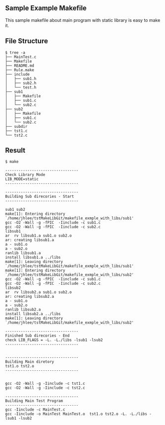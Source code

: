 ## Sample Example Makefile
This sample makefile about main program with static library is easy to make it.  


## File Structure 
<pre><code>$ tree -a 
├── MainTest.c
├── Makefile
├── README.md
├── Rule.make
├── include
│   ├── sub1.h
│   ├── sub2.h
│   └── test.h
├── sub1
│   ├── Makefile
│   ├── sub1.c
│   └── sub2.c
├── sub2
│   ├── Makefile
│   ├── sub1.c
│   └── sub2.c
├── subdir
├── tst1.c
└── tst2.c
</code></pre>


## Result 

<pre><code>$ make

---------------------------------
Check Library Mode
LIB_MODE=static
---------------------------------

---------------------------------
Building Sub direcories - Start
---------------------------------

sub1 sub2
make[1]: Entering directory `/home/jhlee/tstMakeLibGit/makefile_exmple_with_libs/sub1'
gcc -O2 -Wall -g -fPIC  -Iinclude -c sub1.c 
gcc -O2 -Wall -g -fPIC  -Iinclude -c sub2.c 
libsub1
ar  rv libsub1.a sub1.o sub2.o
ar: creating libsub1.a
a - sub1.o
a - sub2.o
ranlib libsub1.a
install libsub1.a ../libs
make[1]: Leaving directory `/home/jhlee/tstMakeLibGit/makefile_exmple_with_libs/sub1'
make[1]: Entering directory `/home/jhlee/tstMakeLibGit/makefile_exmple_with_libs/sub2'
gcc -O2 -Wall -g -fPIC  -Iinclude -c sub1.c 
gcc -O2 -Wall -g -fPIC  -Iinclude -c sub2.c 
libsub2
ar  rv libsub2.a sub1.o sub2.o
ar: creating libsub2.a
a - sub1.o
a - sub2.o
ranlib libsub2.a
install libsub2.a ../libs
make[1]: Leaving directory `/home/jhlee/tstMakeLibGit/makefile_exmple_with_libs/sub2'

---------------------------------
Finished Sub direcories - End
check LIB_FLAGS = -L. -L./libs -lsub1 -lsub2
---------------------------------


---------------------------------
Building Main diretory
tst1.o tst2.o
---------------------------------


gcc -O2 -Wall -g -Iinclude -c tst1.c 
gcc -O2 -Wall -g -Iinclude -c tst2.c 

---------------------------------
Building Main Test Program
---------------------------------
gcc -Iinclude -c MainTest.c
gcc -Iinclude -o MainTest MainTest.o  tst1.o tst2.o -L. -L./libs -lsub1 -lsub2
</code></pre>

